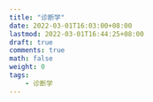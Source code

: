 ```yaml
---
title: "诊断学"
date: 2022-03-01T16:03:00+08:00
lastmod: 2022-03-01T16:44:25+08:00
draft: true
comments: true
math: false
weight: 0
tags:
    - 诊断学
---
```


